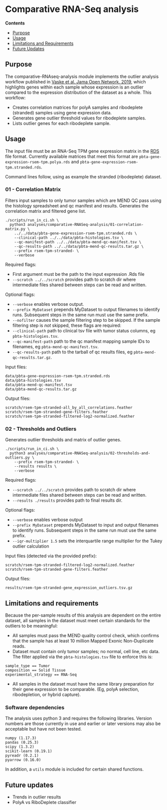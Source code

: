 # Comparative RNA-Seq analysis

**Contents**

- [Purpose](#purpose)
- [Usage](#usage)
- [Limitations and Requirements](#limitations-and-requirements)
- [Future Updates](#future-updates)

## Purpose
The comparative-RNAseq-analysis module implements the outlier analysis workflow published in [Vaske et al. Jama Open Network. 2019](https://jamanetwork.com/journals/jamanetworkopen/article-abstract/2753519), which highlights genes within each sample whose expression is an outlier compared to the expression distribution of the dataset as a whole. This workflow:
  - Creates correlation matrices for polyA samples and ribodeplete (stranded) samples using gene expression data.
  - Generates gene outlier threshold values for ribodeplete samples.
  - Lists outlier genes for each ribodeplete sample.

## Usage
The input file must be an RNA-Seq TPM gene expression matrix in the [RDS](https://stat.ethz.ch/R-manual/R-devel/library/base/html/readRDS.html) file format. Currently available matrices that meet this format are `pbta-gene-expression-rsem-tpm.polya.rds` and `pbta-gene-expression-rsem-tpm.stranded.rds`.

Command lines follow, using as example the stranded (ribodeplete) dataset.

### 01 - Correlation Matrix
Filters input samples to only tumor samples which are MEND QC pass using the histology spreadsheet
and qc manifest and results.
Generates the correlation matrix and filtered gene list.

```
./scripts/run_in_ci.sh \
  python3 analyses/comparative-RNASeq-analysis/01-correlation-matrix.py \
    ../../data/pbta-gene-expression-rsem-tpm.stranded.rds \
    --clinical-path ../../data/pbta-histologies.tsv \
    --qc-manifest-path ../../data/pbta-mend-qc-manifest.tsv \
    --qc-results-path ../../data/pbta-mend-qc-results.tar.gz \
    --prefix rsem-tpm-stranded- \
    --verbose
```

Required flags:
  - First argument must be the path to the input expression .Rds file
  - `--scratch ../../scratch` provides path to scratch dir where intermediate files shared between steps can be read and written.

Optional flags:
  - `--verbose` enables verbose output.
  - `--prefix MyDataset` prepends MyDataset to output filenames to identify runs. Subsequent steps in the same run must use the same prefix.
  - `--nofilter` causes the sample filtering step to be skipped.
If the sample filtering step is *not* skipped, these flags are required:
  - `--clinical-path` path to clinical tsv file with tumor status columns, eg `pbta-histologies.tsv`.
  - `--qc-manifest-path` path to the qc manifest mapping sample IDs to filenames, eg `pbta-mend-qc-manifest.tsv`.
  - `--qc-results-path` path to the tarball of  qc results files, eg `pbta-mend-qc-results.tar.gz`.


Input files:
```
data/pbta-gene-expression-rsem-tpm.stranded.rds
data/pbta-histologies.tsv
data/pbta-mend-qc-manifest.tsv
data/pbta-mend-qc-results.tar.gz
```

Output files:
```
scratch/rsem-tpm-stranded-all_by_all_correlations.feather
scratch/rsem-tpm-stranded-gene-filters.feather
scratch/rsem-tpm-stranded-filtered-log2-normalized.feather
```

### 02 -  Thresholds and Outliers
Generates outlier thresholds and matrix of outlier genes.

```
./scripts/run_in_ci.sh \
  python3 analyses/comparative-RNASeq-analysis/02-thresholds-and-outliers.py \
    --prefix rsem-tpm-stranded- \
    --results results \
    --verbose
```

Required flags:
  - `--scratch ../../scratch` provides path to scratch dir where intermediate files shared between steps can be read and written.
 - `--results ./results` provides path to final results dir.

Optional flags:
  - `--verbose` enables verbose output
  - `--prefix MyDataset` prepends MyDataset to input and output filenames to identify runs. Subsequent steps in the same run must use the same prefix.
  - `--iqr-multiplier 1.5` sets the interquartile range multiplier for the Tukey outlier calculation

Input files (detected via the provided prefix):
```
scratch/rsem-tpm-stranded-filtered-log2-normalized.feather
scratch/rsem-tpm-stranded-gene-filters.feather
```

Output files:
```
results/rsem-tpm-stranded-gene_expression_outliers.tsv.gz
```

## Limitations and requirements
Because the per-sample results of this analysis are dependent on the entire dataset, all samples in the dataset must meet certain standards for the outliers to be meaningful:
  - All samples must pass the MEND quality control check, which confirms that the sample has at least 10 million Mapped Exonic Non-Duplicate reads.
  - Dataset must contain only tumor samples; no normal, cell line, etc data. The filter applied via the `pbta-histologies.tsv` file to enforce this is:
```
sample_type == Tumor
composition == Solid Tissue
experimental_strategy == RNA-Seq
```
  - All samples in the dataset must have the same library preparation for their gene expression to be comparable. (Eg, polyA selection, ribodepletion, or hybrid capture).

### Software dependencies
The analysis uses python 3 and requires the following libraries. Version numbers
are those currently in use and earlier or later versions may also be acceptable but have not been tested.
```
numpy (1.17.3)
pandas (0.25.3)
scipy (1.3.2)
scikit-learn (0.19.1)
pyreadr (0.2.1)
pyarrow (0.16.0)
```
In addition, a `utils` module is included for certain shared functions.

## Future updates
- Trends in outlier results
- PolyA vs RiboDeplete classifier

